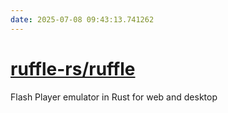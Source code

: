 ```yaml
---
date: 2025-07-08 09:43:13.741262
---
```


# [ruffle-rs/ruffle](https://github.com/ruffle-rs/ruffle)

Flash Player emulator in Rust for web and desktop